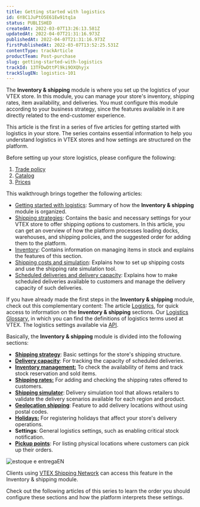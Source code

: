```yaml
---
title: Getting started with logistics
id: 6Y8C1JuPtO5E61Ew91tq1a
status: PUBLISHED
createdAt: 2022-03-07T13:26:13.581Z
updatedAt: 2022-04-07T21:31:16.973Z
publishedAt: 2022-04-07T21:31:16.973Z
firstPublishedAt: 2022-03-07T13:52:25.531Z
contentType: trackArticle
productTeam: Post-purchase
slug: getting-started-with-logistics
trackId: 13TFDwDttPl9ki9OXQhyjx
trackSlugEN: logistics-101
---
```



The **Inventory & shipping** module is where you set up the logistics of your VTEX store. In this module, you can manage your store's inventory, shipping rates, item availability, and deliveries. You must configure this module according to your business strategy, since the features available in it are directly related to the end-customer experience.

This article is the first in a series of five articles for getting started with logistics in your store. The series contains essential information to help you understand logistics in VTEX stores and how settings are structured on the platform.

<div class="alert alert-danger">
Before setting up your store logistics, please configure the following:
<body>
<ol>
<li><a href="https://help.vtex.com/en/tutorial/criar-uma-politica-comercial--563tbcL0TYKEKeOY4IAgAE">Trade policy</li></a>
<li><a href="https://help.vtex.com/en/tracks/catalogo-101--5AF0XfnjfWeopIFBgs3LIQ/3rA2tTpIoEXdv2nzC27zxR">Catalog</li></a>
<li><a href="https://help.vtex.com/en/tracks/precos-101--6f8pwCns3PJHqMvQSugNfP/3N9xYhnampRQOrfaTAOxNu">Prices</li></a>
  </ol>
  </body>
</div>

This walkthrough brings together the following articles:

* [Getting started with logistics](https://help.vtex.com/en/tracks/logistics-101--13TFDwDttPl9ki9OXQhyjx/6Y8C1JuPtO5E61Ew91tq1a): Summary of how the **Inventory & shipping** module is organized.
* [Shipping strategies](https://help.vtex.com/en/tracks/logistics-101--13TFDwDttPl9ki9OXQhyjx/4IPeNztIXsZI4oA5TyES9N): Contains the basic and necessary settings for your VTEX store to offer shipping options to customers. In this article, you can get an overview of how the platform processes loading docks, warehouses, and shipping policies, and the suggested order for adding them to the platform.
* [Inventory](https://help.vtex.com/en/tracks/logistics-101--13TFDwDttPl9ki9OXQhyjx/2XyUVa0UKMyHTmwqyA5Bx6): Contains information on managing items in stock and explains the features of this section.
* [Shipping costs and simulation](https://help.vtex.com/en/tracks/logistics-101--13TFDwDttPl9ki9OXQhyjx/3by48jFhzpZEseYFpH9uVt): Explains how to set up shipping costs and use the shipping rate simulation tool.
* [Scheduled deliveries and delivery capacity](https://help.vtex.com/en/tracks/logistics-101--13TFDwDttPl9ki9OXQhyjx/5TuyqHRCCwYMaDv4r8rZdo): Explains how to make scheduled deliveries available to customers and manage the delivery capacity of such deliveries. 

<div class = "alert alert-info">If you have already made the first steps in the <b>Inventory & shipping</b> module, check out this complementary content:
The article <a href="https://help.vtex.com/en/tutorial/logistics--53udnvI5eBy8DKo8FOjMoP">Logistics</a>, for quick access to information on the <b>Inventory & shipping</b> sections. 
Our <a href="https://help.vtex.com/en/tutorial/logistics-glossary--16DSSiXn548rsidi0A8Hby">Logistics Glossary</a>, in which you can find the definitions of logistics terms used at VTEX.
The logistics settings available via <a href="https://developers.vtex.com/vtex-rest-api/reference/logistics-api-overview">API</a>. 
</div>

Basically, the **Inventory & shipping** module is divided into the following sections:

* **[Shipping strategy](https://help.vtex.com/en/tutorial/shipping-strategy--58vLBDbjYVQzJ6rRc5QNz3)**: Basic settings for the store's shipping structure.  
* **[Delivery capacity](https://help.vtex.com/en/tutorial/managing-delivery-capacity--2y217FQZCjD0I1n62yxVcz)**: For tracking the capacity of scheduled deliveries.
* **[Inventory management:](https://help.vtex.com/en/tutorial/managing-stock-items--tutorials_139)** To check the availability of items and track stock reservation and sold items.
* **[Shipping rates:](https://help.vtex.com/en/tutorial/shipping-rates--1Balpg3rv0854udEPedvMM)</span>** For adding and checking the shipping rates offered to customers.
* **[Shipping simulator](https://help.vtex.com/en/tutorial/shipping-simulation--tutorials_144)**: Delivery simulation tool that allows retailers to validate the delivery scenarios available for each region and product.
* **[Geolocation shipping](https://help.vtex.com/en/tutorial/registering-geolocation--tutorials_138)**: Feature to add delivery locations without using postal codes.
* **[Holidays:](https://help.vtex.com/en/tutorial/registering-holidays--2ItOthSEAoyAmcwsuiO6Yk)** For registering holidays that affect your store's delivery operations. 
* **Settings**: General logistics settings, such as enabling critical stock notification.
* **[Pickup points](https://help.vtex.com/en/tutorial/pickup-points--2fljn6wLjn8M4lJHA6HP3R)**: For listing physical locations where customers can pick up their orders.

![estoque e entregaEN](https://images.ctfassets.net/alneenqid6w5/21rlEVE55jPh2hYBKTn99U/8286563b415555a4ab5e56cb8e6e290c/estoque_e_entregaEN.png)

<div class = "alert alert-info"> Clients using <a href="https://vtex.com/us-en/">VTEX Shipping Network</a> can access this feature in the Inventory & shipping module.
</div>

Check out the following articles of this series to learn the order you should configure these sections and how the platform interprets these settings.


